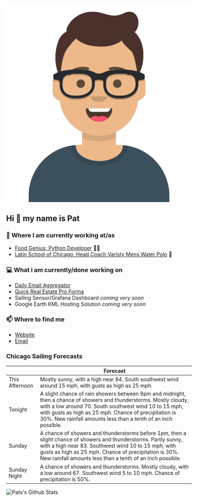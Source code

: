 [![Social banner for p-j-falconer](https://raw.githubusercontent.com/P-J-FALCONER/P-J-FALCONER/master/assets/avataaars.svg)](https://patfalconer.com/)
## Hi :wave: my name is Pat

### 💼 Where I am currently working at/as
- [Food Genius: Python Developer](https://getfoodgenius.com/) 🍔🐍
- [Latin School of Chicago: Head Coach Varisty Mens Water Polo](https://www.latinschool.org/) 🤽


### 💻 What i am currently/done working on
 - [Daily Email Aggregator](https://github.com/P-J-FALCONER/dott_daily_mail)
 - [Quick Real Estate Pro Forma](https://github.com/P-J-FALCONER/henry)
 - Sailing Sensor/Grafana Dashboard *coming very soon*
 - Google Earth KML Hosting Solution *coming very soon*

### 📫 Where to find me
 - [Website](https://patfalconer.com/)
 - [Email](mailto:patrick.j.falconer@gmail.com)


### Chicago Sailing Forecasts
|   | Forecast  |
|---|---|
| This Afternoon | Mostly sunny, with a high near 84. South southwest wind around 15 mph, with gusts as high as 25 mph. |
| Tonight | A slight chance of rain showers between 9pm and midnight, then a chance of showers and thunderstorms. Mostly cloudy, with a low around 70. South southwest wind 10 to 15 mph, with gusts as high as 25 mph. Chance of precipitation is 30%. New rainfall amounts less than a tenth of an inch possible. |
| Sunday | A chance of showers and thunderstorms before 1pm, then a slight chance of showers and thunderstorms. Partly sunny, with a high near 83. Southwest wind 10 to 15 mph, with gusts as high as 25 mph. Chance of precipitation is 30%. New rainfall amounts less than a tenth of an inch possible. |
| Sunday Night | A chance of showers and thunderstorms. Mostly cloudy, with a low around 67. Southwest wind 5 to 10 mph. Chance of precipitation is 50%. |

![Pats's Github Stats](https://github-readme-stats.vercel.app/api?username=p-j-falconer&show_icons=true&theme=radical)

